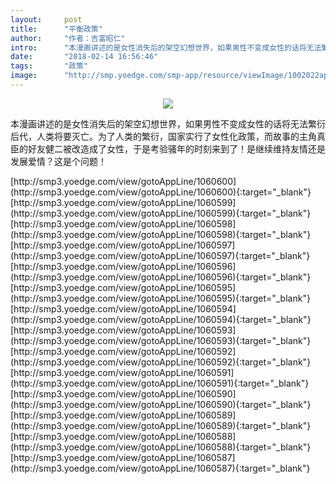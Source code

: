 ```yaml
---
layout:     post
title:      "平衡政策"
author:     "作者：吉富昭仁"
intro:      "本漫画讲述的是女性消失后的架空幻想世界，如果男性不变成女性的话将无法繁衍后代，人类将要灭亡。为了人类的繁衍，国家实行了女性化政策，而故事的主角真臣的好友健二被改造成了女性，于是考验骚年的时刻来到了！是继续维持友情还是发展爱情？这是个问题！"
date:       "2018-02-14 16:56:46"
tags:       "政策"
image:      "http://smp.yoedge.com/smp-app/resource/viewImage/1002022appline.png"
---
```

<div style="text-align: center">
<p><img src="http://smp.yoedge.com/smp-app/resource/viewImage/1002022appline.png"/></p>
</div>
<p class="post-meta">
<span>本漫画讲述的是女性消失后的架空幻想世界，如果男性不变成女性的话将无法繁衍后代，人类将要灭亡。为了人类的繁衍，国家实行了女性化政策，而故事的主角真臣的好友健二被改造成了女性，于是考验骚年的时刻来到了！是继续维持友情还是发展爱情？这是个问题！</span>
</p>
[http://smp3.yoedge.com/view/gotoAppLine/1060600](http://smp3.yoedge.com/view/gotoAppLine/1060600){:target="_blank"}
[http://smp3.yoedge.com/view/gotoAppLine/1060599](http://smp3.yoedge.com/view/gotoAppLine/1060599){:target="_blank"}
[http://smp3.yoedge.com/view/gotoAppLine/1060598](http://smp3.yoedge.com/view/gotoAppLine/1060598){:target="_blank"}
[http://smp3.yoedge.com/view/gotoAppLine/1060597](http://smp3.yoedge.com/view/gotoAppLine/1060597){:target="_blank"}
[http://smp3.yoedge.com/view/gotoAppLine/1060596](http://smp3.yoedge.com/view/gotoAppLine/1060596){:target="_blank"}
[http://smp3.yoedge.com/view/gotoAppLine/1060595](http://smp3.yoedge.com/view/gotoAppLine/1060595){:target="_blank"}
[http://smp3.yoedge.com/view/gotoAppLine/1060594](http://smp3.yoedge.com/view/gotoAppLine/1060594){:target="_blank"}
[http://smp3.yoedge.com/view/gotoAppLine/1060593](http://smp3.yoedge.com/view/gotoAppLine/1060593){:target="_blank"}
[http://smp3.yoedge.com/view/gotoAppLine/1060592](http://smp3.yoedge.com/view/gotoAppLine/1060592){:target="_blank"}
[http://smp3.yoedge.com/view/gotoAppLine/1060591](http://smp3.yoedge.com/view/gotoAppLine/1060591){:target="_blank"}
[http://smp3.yoedge.com/view/gotoAppLine/1060590](http://smp3.yoedge.com/view/gotoAppLine/1060590){:target="_blank"}
[http://smp3.yoedge.com/view/gotoAppLine/1060589](http://smp3.yoedge.com/view/gotoAppLine/1060589){:target="_blank"}
[http://smp3.yoedge.com/view/gotoAppLine/1060588](http://smp3.yoedge.com/view/gotoAppLine/1060588){:target="_blank"}
[http://smp3.yoedge.com/view/gotoAppLine/1060587](http://smp3.yoedge.com/view/gotoAppLine/1060587){:target="_blank"}


